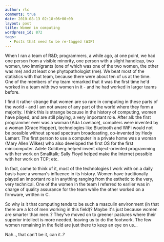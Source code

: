 ```yaml
---
author: rlc
comments: true
date: 2010-08-13 02:18:06+00:00
layout: post
title: Women in computing
wordpress_id: 872
tags:
  - Posts that need to be re-tagged (WIP)
---
```


When I ran a team of R&D; programmers, a while ago, at one point, we had one person from a visible minority, one person with a slight handicap, two women, two immigrants (one of which was one of the two women, the other was me) and at least one phytopathologist (me). We beat most of the statistics with that team, because there were about ten of us at the time. One of the members of my team remarked that it was the first time he'd worked in a team with two women in it - and he had worked in larger teams before.

<!--more-->

I find it rather strange that women are so rare in computing in these parts of the world - and I am not aware of any part of the world where they form a majority. I think this is strange because in the history of computing, women have played, and are still playing, a very important role. After all: the first programmer ever was a woman (Ada Lovelace), compilers were invented by a woman (Grace Hopper), technologies like Bluetooth and WiFi would not be possible without spread spectrum broadcasting, co-invented by Hedy Lamarr. The first person to use a computer in a private home was a woman (Mary Allen Wilkes) who also developed the first OS for the first minicomputer. Adele Goldberg helped invent object-oriented programming with her work on Smalltalk; Sally Floyd helped make the Internet possible with her work on TCP; etc.

In fact, come to think of it, most of the technologies I work with on a daily basis have a woman's influence in its history. Women have traditionally played an important role in anything ranging from the esthetic to the very, very technical. One of the women in the team I referred to earlier was in charge of quality assurance for the team while the other worked on a firmware, written in C.

So why is it that computing tends to be such a masculin environment (in that there are a lot of men working in this field)? Maybe it's just because women are smarter than men..? They've moved on to greener pastures where their superior intellect is more needed, leaving us to do the footwork. The few women remaining in the field are just there to keep an eye on us...

Nah.., that can't be it, can it..?
